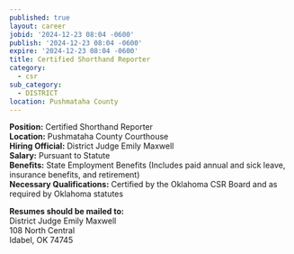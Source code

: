 ```yaml
---
published: true
layout: career
jobid: '2024-12-23 08:04 -0600'
publish: '2024-12-23 08:04 -0600'
expire: '2024-12-23 08:04 -0600'
title: Certified Shorthand Reporter
category:
  - csr
sub_category:
  - DISTRICT
location: Pushmataha County
---
```

**Position:** Certified Shorthand Reporter  
**Location:** Pushmataha County Courthouse  
**Hiring Official:** District Judge Emily Maxwell  
**Salary:** Pursuant to Statute  
**Benefits:** State Employment Benefits (Includes paid annual and sick leave, insurance benefits, and retirement)  
**Necessary Qualifications:** Certified by the Oklahoma CSR Board and as required by Oklahoma statutes  


**Resumes should be mailed to:**  
District Judge Emily Maxwell  
108 North Central  
Idabel, OK 74745
